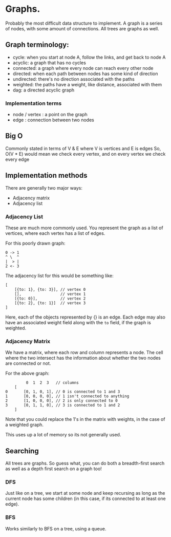 # Graphs.

Probably the most difficult data structure to implement.
A graph is a series of nodes, with some amount of connections.
All trees are graphs as well.

## Graph terminology:

- cycle: when you start at node A, follow the links, and get back to node A
- acyclic: a graph that has no cycles
- connected: a graph where every node can reach every other node
- directed: when each path between nodes has some kind of direction
- undirected: there's no direction associated with the paths
- weighted: the paths have a weight, like distance, associated with them
- dag: a directed acyclic graph

### Implementation terms

- node / vertex : a point on the graph
- edge : connection between two nodes

## Big O

Commonly stated in terms of V & E where V is vertices and E is edges
So, O(V * E) would mean we check every vertex, and on every vertex we check
every edge

## Implementation methods

There are generally two major ways:

- Adjacency matrix
- Adjacency list

### Adjacency List

These are much more commonly used. You represent the graph as a list of
vertices, where each vertex has a list of edges.

For this poorly drawn graph:

```
0 -> 1
^ \  ^
|  > |
2 <- 3
```

The adjacency list for this would be something like:

```
[
    [{to: 1}, {to: 3}], // vertex 0
    [],                 // vertex 1
    [{to: 0}],          // vertex 2
    [{to: 2}, {to: 1}]  // vertex 3
]
```

Here, each of the objects represented by {} is an edge. Each edge may also
have an associated weight field along with the `to` field, if the graph is weighted.

### Adjacency Matrix

We have a matrix, where each row and column represents a node. The cell where
the two intersect has the information about whether the two nodes are
connected or not.

For the above graph:
```
         0  1  2  3   // columns
    [
0       [0, 1, 0, 1], // 0 is connected to 1 and 3
1       [0, 0, 0, 0], // 1 isn't connected to anything
2       [1, 0, 0, 0], // 2 is only connected to 0
3       [0, 1, 1, 0], // 3 is connected to 1 and 2
    ]
```

Note that you could replace the 1's in the matrix with weights, in the case
of a weighted graph.

This uses up a lot of memory so its not generally used.

## Searching

All trees are graphs. So guess what, you can do both a breadth-first search
as well as a depth first search on a graph too!

### DFS

Just like on a tree, we start at some node and keep recursing as long as the
current node has some children (in this case, if its connected to at least
one edge).

### BFS

Works similarly to BFS on a tree, using a queue.
